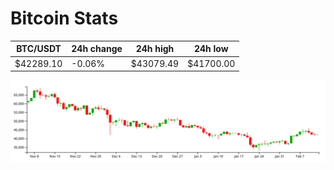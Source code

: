 # Bitcoin Stats

BTC/USDT|24h change|24h high|24h low|
|---|---|---|---|
|$42289.10|-0.06%|$43079.49|$41700.00|

<img src="./chart.svg">

